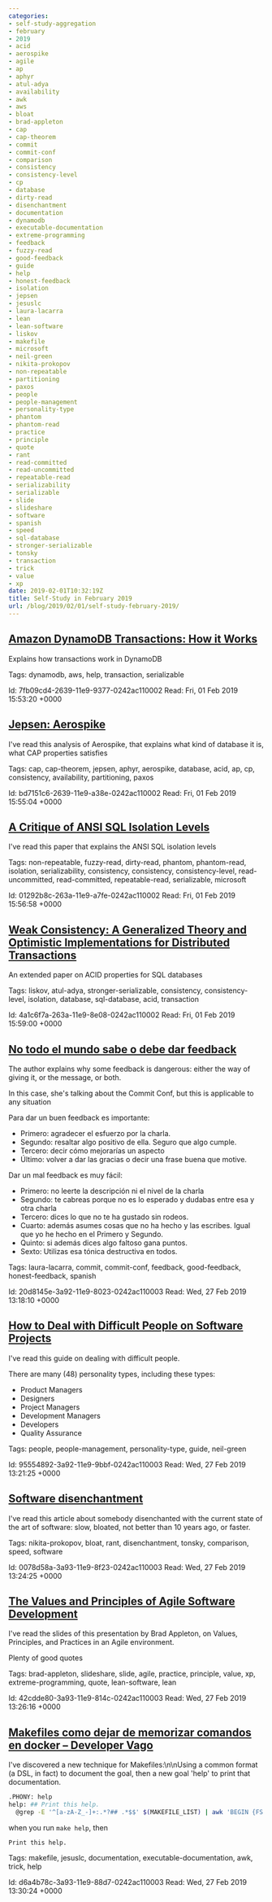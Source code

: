 ```yaml
---
categories:
- self-study-aggregation
- february
- 2019
- acid
- aerospike
- agile
- ap
- aphyr
- atul-adya
- availability
- awk
- aws
- bloat
- brad-appleton
- cap
- cap-theorem
- commit
- commit-conf
- comparison
- consistency
- consistency-level
- cp
- database
- dirty-read
- disenchantment
- documentation
- dynamodb
- executable-documentation
- extreme-programming
- feedback
- fuzzy-read
- good-feedback
- guide
- help
- honest-feedback
- isolation
- jepsen
- jesuslc
- laura-lacarra
- lean
- lean-software
- liskov
- makefile
- microsoft
- neil-green
- nikita-prokopov
- non-repeatable
- partitioning
- paxos
- people
- people-management
- personality-type
- phantom
- phantom-read
- practice
- principle
- quote
- rant
- read-committed
- read-uncommitted
- repeatable-read
- serializability
- serializable
- slide
- slideshare
- software
- spanish
- speed
- sql-database
- stronger-serializable
- tonsky
- transaction
- trick
- value
- xp
date: 2019-02-01T10:32:19Z
title: Self-Study in February 2019
url: /blog/2019/02/01/self-study-february-2019/
---
```


## [Amazon DynamoDB Transactions: How it Works](https://docs.aws.amazon.com/amazondynamodb/latest/developerguide/transaction-apis.html)

Explains how transactions work in DynamoDB

Tags: dynamodb, aws, help, transaction, serializable

Id: 7fb09cd4-2639-11e9-9377-0242ac110002
Read: Fri, 01 Feb 2019 15:53:20 +0000

## [Jepsen: Aerospike](https://aphyr.com/posts/324-call-me-maybe-aerospike)

I've read this analysis of Aerospike, that explains what kind of database it is, what CAP properties satisfies

Tags: cap, cap-theorem, jepsen, aphyr, aerospike, database, acid, ap, cp, consistency, availability, partitioning, paxos

Id: bd7151c6-2639-11e9-a38e-0242ac110002
Read: Fri, 01 Feb 2019 15:55:04 +0000

## [A Critique of ANSI SQL Isolation Levels](https://www.microsoft.com/en-us/research/wp-content/uploads/2016/02/tr-95-51.pdf)

I've read this paper that explains the ANSI SQL isolation levels

Tags: non-repeatable, fuzzy-read, dirty-read, phantom, phantom-read, isolation, serializability, consistency, consistency, consistency-level, read-uncommitted, read-committed, repeatable-read, serializable, microsoft

Id: 01292b8c-263a-11e9-a7fe-0242ac110002
Read: Fri, 01 Feb 2019 15:56:58 +0000

## [Weak Consistency: A Generalized Theory and Optimistic Implementations for Distributed Transactions](http://pmg.csail.mit.edu/papers/adya-phd.pdf)

An extended paper on ACID properties for SQL databases

Tags: liskov, atul-adya, stronger-serializable, consistency, consistency-level, isolation, database, sql-database, acid, transaction

Id: 4a1c6f7a-263a-11e9-8e08-0242ac110002
Read: Fri, 01 Feb 2019 15:59:00 +0000

## [No todo el mundo sabe o debe dar feedback](https://softwareyotrasdesvirtudes.com/2018/11/26/no-todo-el-mundo-sabe-o-debe-dar-feedback/)

The author explains why some feedback is dangerous: either the way of giving it, or the message, or both.

In this case, she's talking about the Commit Conf, but this is applicable to any situation

Para dar un buen feedback es importante:

  * Primero: agradecer el esfuerzo por la charla.
  * Segundo: resaltar algo positivo de ella.  Seguro que algo cumple.
  * Tercero: decir cómo mejorarías un aspecto
  * Último: volver a dar las gracias o decir una frase buena que motive.



Dar un mal feedback es muy fácil:

  * Primero: no leerte la descripción ni el nivel de la charla
  * Segundo: te cabreas porque no es lo esperado y dudabas entre esa y otra charla
  * Tercero: dices lo que no te ha gustado sin rodeos.
  * Cuarto: además asumes cosas que no ha hecho y las escribes. Igual que yo he hecho en el Primero y Segundo.
  * Quinto: si además dices algo faltoso gana puntos.
  * Sexto: Utilizas esa tónica destructiva en todos.

Tags: laura-lacarra, commit, commit-conf, feedback, good-feedback, honest-feedback, spanish

Id: 20d8145e-3a92-11e9-8023-0242ac110003
Read: Wed, 27 Feb 2019 13:18:10 +0000

## [How to Deal with Difficult People on Software Projects](https://people.neilon.software/)

I've read this guide on dealing with difficult people.

There are many (48) personality types, including these types:

  * Product Managers
  * Designers
  * Project Managers
  * Development Managers
  * Developers
  * Quality Assurance

Tags: people, people-management, personality-type, guide, neil-green

Id: 95554892-3a92-11e9-9bbf-0242ac110003
Read: Wed, 27 Feb 2019 13:21:25 +0000

## [Software disenchantment](http://tonsky.me/blog/disenchantment/)

I've read this article about somebody disenchanted with the current state of the art of software: slow, bloated, not better than 10 years ago, or faster.

Tags: nikita-prokopov, bloat, rant, disenchantment, tonsky, comparison, speed, software

Id: 0078d58a-3a93-11e9-8f23-0242ac110003
Read: Wed, 27 Feb 2019 13:24:25 +0000

## [The Values and Principles of Agile Software Development](https://www.slideshare.net/bradapp/the-values-and-principles-of-agile-software-development)

I've read the slides of this presentation by Brad Appleton, on Values, Principles, and Practices in an Agile environment.

Plenty of good quotes

Tags: brad-appleton, slideshare, slide, agile, practice, principle, value, xp, extreme-programming, quote, lean-software, lean

Id: 42cdde80-3a93-11e9-814c-0242ac110003
Read: Wed, 27 Feb 2019 13:26:16 +0000

## [Makefiles como dejar de memorizar comandos en docker – Developer Vago](https://jesuslc.com/2018/04/21/makefiles-como-dejar-de-memorizar-comandos-en-docker-developer-vago/)

I've discovered a new technique for Makefiles:\n\nUsing a common format (a DSL, in fact) to document the goal, then a new goal 'help' to print that documentation.

```bash
.PHONY: help
help: ## Print this help.
  @grep -E '^[a-zA-Z_-]+:.*?## .*$$' $(MAKEFILE_LIST) | awk 'BEGIN {FS = \":.*?## \"}; {printf \"\033[36m%-20s\033[0m %s\n\", $$1, $$2}'
```

when you run `make help`, then

```
Print this help.
```

Tags: makefile, jesuslc, documentation, executable-documentation, awk, trick, help

Id: d6a4b78c-3a93-11e9-88d7-0242ac110003
Read: Wed, 27 Feb 2019 13:30:24 +0000

